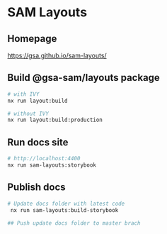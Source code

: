 

# SAM Layouts

## Homepage
https://gsa.github.io/sam-layouts/

## Build @gsa-sam/layouts package

``` bash
# with IVY
nx run layout:build
```

``` bash
# without IVY
nx run layout:build:production
```

## Run docs site
``` bash
# http://localhost:4400
nx run sam-layouts:storybook
```

## Publish docs

```bash
# Update docs folder with latest code
 nx run sam-layouts:build-storybook
 
## Push update docs folder to master brach
 ```
 
